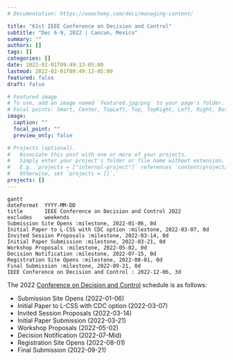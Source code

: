 ```yaml
---
# Documentation: https://wowchemy.com/docs/managing-content/

title: "61st IEEE Conference on Decision and Control"
subtitle: "Dec 6-9, 2022 | Cancun, Mexico"
summary: ""
authors: []
tags: []
categories: []
date: 2022-02-01T09:49:13-05:00
lastmod: 2022-02-01T09:49:13-05:00
featured: false
draft: false

# Featured image
# To use, add an image named `featured.jpg/png` to your page's folder.
# Focal points: Smart, Center, TopLeft, Top, TopRight, Left, Right, BottomLeft, Bottom, BottomRight.
image:
  caption: ""
  focal_point: ""
  preview_only: false

# Projects (optional).
#   Associate this post with one or more of your projects.
#   Simply enter your project's folder or file name without extension.
#   E.g. `projects = ["internal-project"]` references `content/project/deep-learning/index.md`.
#   Otherwise, set `projects = []`.
projects: []
---
```


```mermaid
gantt
dateFormat  YYYY-MM-DD
title       IEEE Conference on Decision and Control 2022
excludes    weekends
Submission Site Opens :milestone, 2022-01-06, 0d
Initial Paper to L-CSS with CDC option :milestone, 2022-03-07, 0d
Invited Session Proposals :milestone, 2022-03-14, 0d
Initial Paper Submission :milestone, 2022-03-21, 0d
Workshop Proposals :milestone, 2022-05-02, 0d
Decision Notification :milestone, 2022-07-15, 0d
Registration Site Opens :milestone, 2022-08-01, 0d
Final Submission :milestone, 2022-09-21, 0d 
IEEE Conference on Decision and Control : 2022-12-06, 3d
```

The 2022 [Conference on Decision and Control](https://cdc2022.ieeecss.org/) schedule is as follows:
- Submission Site Opens (2022-01-06)
- Initial Paper to L-CSS with CDC option (2022-03-07)
- Invited Session Proposals (2022-03-14)
- Initial Paper Submission (2022-03-21)
- Workshop Proposals (2022-05-02)
- Decision Notification (2022-07-Mid)
- Registration Site Opens (2022-08-01)
- Final Submission (2022-09-21) 